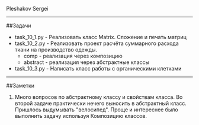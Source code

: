 Pleshakov Sergei
____
##Задачи

* task_10_1.py - Реализовать класс Matrix. Сложение и печать матриц
* task_10_2.py - Реализовать проект расчёта суммарного расхода ткани на производство одежды.
   * comp - реализация через композицию
   * abstract - реализация через абстрактные классы 
* task_10_3.py - Написать класс работы с органическими клетками

____
##Заметки
 1. Много вопросов по абстрактному классу и свойствам класса. Во второй задаче практически нечего выносить в абстрактный класс. Пришлось выдумывать "велосипед". Проще и интереснее было выполнить задачу используя Композицию классов.  